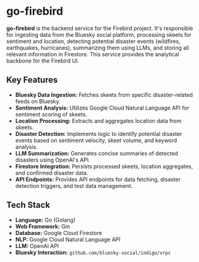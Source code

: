 # go-firebird

**go-firebird** is the backend service for the Firebird project. It's responsible for 
ingesting data from the Bluesky social platform, processing skeets for sentiment and location, 
detecting potential disaster events (wildfires, earthquakes, hurricanes), 
summarizing them using LLMs, and storing all relevant information in Firestore. 
This service provides the analytical backbone for the Firebird UI.

## Key Features

*   **Bluesky Data Ingestion:** Fetches skeets from specific disaster-related feeds on Bluesky.
*   **Sentiment Analysis:** Utilizes Google Cloud Natural Language API for sentiment scoring of skeets.
*   **Location Processing:** Extracts and aggregates location data from skeets.
*   **Disaster Detection:** Implements logic to identify potential disaster events based on 
sentiment velocity, skeet volume, and keyword analysis.
*   **LLM Summarization:** Generates concise summaries of detected disasters using OpenAI's API.
*   **Firestore Integration:** Persists processed skeets, location aggregates, and confirmed disaster data.
*   **API Endpoints:** Provides API endpoints for data fetching, 
disaster detection triggers, and test data management.

## Tech Stack

*   **Language:** Go (Golang)
*   **Web Framework:** Gin
*   **Database:** Google Cloud Firestore
*   **NLP:** Google Cloud Natural Language API
*   **LLM:** OpenAI API
*   **Bluesky Interaction:** `github.com/bluesky-social/indigo/xrpc`
